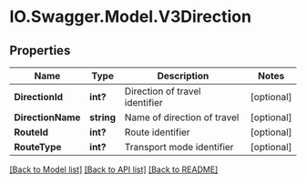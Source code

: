 # IO.Swagger.Model.V3Direction
## Properties

Name | Type | Description | Notes
------------ | ------------- | ------------- | -------------
**DirectionId** | **int?** | Direction of travel identifier | [optional] 
**DirectionName** | **string** | Name of direction of travel | [optional] 
**RouteId** | **int?** | Route identifier | [optional] 
**RouteType** | **int?** | Transport mode identifier | [optional] 

[[Back to Model list]](../README.md#documentation-for-models) [[Back to API list]](../README.md#documentation-for-api-endpoints) [[Back to README]](../README.md)


